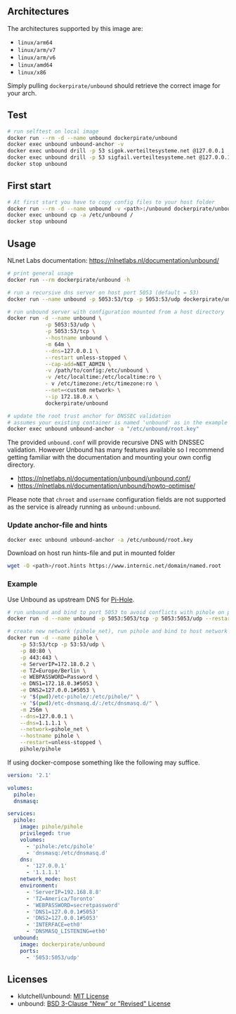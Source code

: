 ## Architectures

The architectures supported by this image are:

- `linux/arm64`
- `linux/arm/v7`
- `linux/arm/v6`
- `linux/amd64`
- `linux/x86`

Simply pulling `dockerpirate/unbound` should retrieve the correct image for your arch.

## Test

```bash
# run selftest on local image
docker run --rm -d --name unbound dockerpirate/unbound
docker exec unbound unbound-anchor -v
docker exec unbound drill -p 53 sigok.verteiltesysteme.net @127.0.0.1
docker exec unbound drill -p 53 sigfail.verteiltesysteme.net @127.0.0.1
docker stop unbound
```
## First start
```bash
# At first start you have to copy config files to your host folder
docker run --rm -d --name unbound -v <path>:/unbound dockerpirate/unbound
docker exec unbound cp -a /etc/unbound /
docker stop unbound
```

## Usage

NLnet Labs documentation: <https://nlnetlabs.nl/documentation/unbound/>

```bash
# print general usage
docker run --rm dockerpirate/unbound -h

# run a recursive dns server on host port 5053 (default = 53)
docker run --name unbound -p 5053:53/tcp -p 5053:53/udp dockerpirate/unbound

# run unbound server with configuration mounted from a host directory
docker run -d --name unbound \
            -p 5053:53/udp \
            -p 5053:53/tcp \
            --hostname unbound \
            -m 64m \
            --dns=127.0.0.1 \
            --restart unless-stopped \
            --cap-add=NET_ADMIN \
            -v /path/to/config:/etc/unbound \
            -v /etc/localtime:/etc/localtime:ro \
            - v /etc/timezone:/etc/timezone:ro \
            --net=<custom network> \
            --ip 172.18.0.x \
            dockerpirate/unbound

# update the root trust anchor for DNSSEC validation
# assumes your existing container is named 'unbound' as in the example above
docker exec unbound unbound-anchor -a "/etc/unbound/root.key"
```

The provided `unbound.conf` will provide recursive DNS with DNSSEC validation.
However Unbound has many features available so I recommend getting familiar with the documentation and mounting your own config directory.

- <https://nlnetlabs.nl/documentation/unbound/unbound.conf/>
- <https://nlnetlabs.nl/documentation/unbound/howto-optimise/>

Please note that `chroot` and `username` configuration fields are not supported as the service is already running as `unbound:unbound`.

### Update anchor-file and hints

```bash
docker exec unbound unbound-anchor -a /etc/unbound/root.key
```
Download on host run hints-file and put in mounted folder
```bash
wget -O <path>/root.hints https://www.internic.net/domain/named.root
```

### Example

Use Unbound as upstream DNS for [Pi-Hole](https://pi-hole.net/).

```bash
# run unbound and bind to port 5053 to avoid conflicts with pihole on port 53
docker run -d --name unbound -p 5053:5053/tcp -p 5053:5053/udp --restart=unless-stopped dockerpirate/unbound

# create new network (pihole_net), run pihole and bind to host network stack with 172.18.0.2:5053 (unbound) as DNS1/DNS2
docker run -d --name pihole \
    -p 53:53/tcp -p 53:53/udp \
    -p 80:80 \
    -p 443:443 \
    -e ServerIP=172.18.0.2 \
    -e TZ=Europe/Berlin \
    -e WEBPASSWORD=Password \
    -e DNS1=172.18.0.3#5053 \
    -e DNS2=127.0.0.1#5053 \
    -v "$(pwd)/etc-pihole/:/etc/pihole/" \
    -v "$(pwd)/etc-dnsmasq.d/:/etc/dnsmasq.d/" \
    -m 256m \
    --dns=127.0.0.1 \
    --dns=1.1.1.1 \
    --network=pihole_net \
    --hostname pihole \
    --restart=unless-stopped \
    pihole/pihole
```

If using docker-compose something like the following may suffice.

```yaml
version: '2.1'

volumes:
  pihole:
  dnsmasq:

services:
  pihole:
    image: pihole/pihole
    privileged: true
    volumes:
      - 'pihole:/etc/pihole'
      - 'dnsmasq:/etc/dnsmasq.d'
    dns:
      - '127.0.0.1'
      - '1.1.1.1'
    network_mode: host
    environment:
      - 'ServerIP=192.168.8.8'
      - 'TZ=America/Toronto'
      - 'WEBPASSWORD=secretpassword'
      - 'DNS1=127.0.0.1#5053'
      - 'DNS2=127.0.0.1#5053'
      - 'INTERFACE=eth0'
      - 'DNSMASQ_LISTENING=eth0'
  unbound:
    image: dockerpirate/unbound
    ports:
      - '5053:5053/udp'
```

## Licenses

- klutchell/unbound: [MIT License](https://gitlab.com/klutchell/unbound/blob/master/LICENSE)
- unbound: [BSD 3-Clause "New" or "Revised" License](https://github.com/NLnetLabs/unbound/blob/master/LICENSE)
